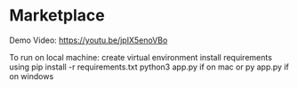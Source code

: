 # Marketplace
 Demo Video: https://youtu.be/jpIX5enoVBo

To run on local machine:
  create virtual environment
  install requirements using pip install -r requirements.txt
  python3 app.py if on mac
  or
  py app.py if on windows
